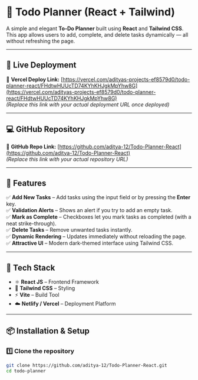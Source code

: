 # 📝 Todo Planner (React + Tailwind)

A simple and elegant **To-Do Planner** built using **React** and **Tailwind CSS**.  
This app allows users to add, complete, and delete tasks dynamically — all without refreshing the page.

---

## 🚀 Live Deployment

🔗 **Vercel Deploy Link:** [https://vercel.com/adityas-projects-ef8579d0/todo-planner-react/FHdtwHUUcTD74KYhKHJgkMpYhw8G](https://vercel.com/adityas-projects-ef8579d0/todo-planner-react/FHdtwHUUcTD74KYhKHJgkMpYhw8G)  
*(Replace this link with your actual deployment URL once deployed)*  

---

## 💻 GitHub Repository

🔗 **GitHub Repo Link:** [https://github.com/aditya-12/Todo-Planner-React](https://github.com/aditya-12/Todo-Planner-React)  
*(Replace this link with your actual repository URL)*

---

## 🎯 Features

✅ **Add New Tasks** – Add tasks using the input field or by pressing the **Enter** key.  
✅ **Validation Alerts** – Shows an alert if you try to add an empty task.  
✅ **Mark as Complete** – Checkboxes let you mark tasks as completed (with a neat strike-through).  
✅ **Delete Tasks** – Remove unwanted tasks instantly.  
✅ **Dynamic Rendering** – Updates immediately without reloading the page.  
✅ **Attractive UI** – Modern dark-themed interface using Tailwind CSS.  

---

## 🧠 Tech Stack

- ⚛️ **React JS** – Frontend Framework  
- 🎨 **Tailwind CSS** – Styling  
- ⚡ **Vite** – Build Tool  
- ☁️ **Netlify / Vercel** – Deployment Platform  

---

## 📦 Installation & Setup

### 1️⃣ Clone the repository
```bash
git clone https://github.com/aditya-12/Todo-Planner-React.git
cd todo-planner
